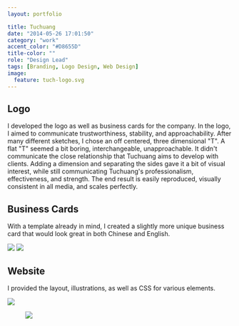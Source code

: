 ```yaml
---
layout: portfolio

title: Tuchuang
date: "2014-05-26 17:01:50"
category: "work"
accent_color: "#D8655D"
title-color: ""
role: "Design Lead"
tags: [Branding, Logo Design, Web Design]
image:
  feature: tuch-logo.svg
---
```


## Logo

I developed the logo as well as business cards for the company. In the logo, I aimed to communicate trustworthiness, stability, and approachability. After many different sketches, I chose an off centered, three dimensional "T". A flat "T" seemed a bit boring, interchangeable, unapproachable. It didn't communicate the close relationship that Tuchuang aims to develop with clients. Adding a dimension and separating the sides gave it a bit of visual interest, while still communicating Tuchuang's professionalism, effectiveness, and strength. The end result is easily reproduced, visually consistent in all media, and scales perfectly. 

## Business Cards

With a template already in mind, I created a slightly more unique business card that would look great in both Chinese and English.

<img src="{{ site.url }}{{site.images_url}}tuch-biz-front.png">
<img src="{{ site.url }}{{site.images_url}}tuch-biz-back.png">

## Website

I provided the layout, illustrations, as well as CSS for various elements. 

<img src="{{ site.url }}{{site.images_url}}tuch-illust.png">

<br>

<figure class="web">
<img class="land-img" src="{{ site.url }}{{site.images_url}}tuch-small-land.jpg">
</figure>
